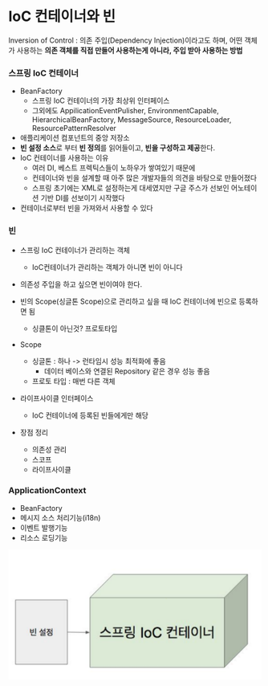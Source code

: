 # IoC 컨테이너와 빈

Inversion of Control : 의존 주입(Dependency Injection)이라고도 하며, 어떤 객체가 사용하는 **의존 객체를 직접 만들어 사용하는게 아니라, 주입 받아 사용하는 방법**



### 스프링 IoC 컨테이너

- BeanFactory
  - 스프링 IoC 컨테이너의 가장 최상위 인터페이스
  - 그외에도 AppilicationEventPulisher, EnvironmentCapable, HierarchicalBeanFactory, MessageSource, ResourceLoader, ResourcePatternResolver
- 애플리케이션 컴포넌트의 중앙 저장소
- **빈 설정 소스**로 부터 **빈 정의**를 읽어들이고, **빈을 구성하고 제공**한다.
- IoC 컨테이너를 사용하는 이유
  - 여러 DI, 베스트 프렉틱스들이 노하우가 쌓여있기 때문에
  - 컨테이너와 빈을 설계할 때 아주 많은 개발자들의 의견을 바탕으로 만들어졌다
  - 스프링 초기에는 XML로 설정하는게 대세였지만 구글 주스가 선보인 어노테이션 기반 DI를 선보이기 시작했다
- 컨테이너로부터 빈을 가져와서 사용할 수 있다



### 빈

- 스프링 IoC 컨테이너가 관리하는 객체
  - IoC컨테이너가 관리하는 객체가 아니면 빈이 아니다
- 의존성 주입을 하고 싶으면 빈이여야 한다.
- 빈의 Scope(싱글톤 Scope)으로 관리하고 싶을 때 IoC 컨테이너에 빈으로 등록하면 됨
  - 싱클톤이 아닌것? 프로토타입
- Scope
  - 싱글톤 : 하나 -> 런타임시 성능 최적화에 좋음
    - 데이터 베이스와 연결된 Repository 같은 경우 성능 좋음
  - 프로토 타입 : 매번 다른 객체
- 라이프사이클 인터페이스
  - IoC 컨테이너에 등록된 빈들에게만 해당

- 장점 정리
  - 의존성 관리
  - 스코프
  - 라이프사이클



### ApplicationContext

- BeanFactory
- 메시지 소스 처리기능(i18n)
- 이벤트 발행기능
- 리소스 로딩기능

![beanconfig](./img/beanconfig.png)







